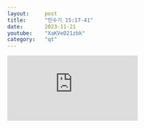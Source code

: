 ```yaml
---
layout:     post
title:      "민수기 15:17-41"
date:       2023-11-21
youtube:    "XaKVeD21zbk"
category:   "qt"
---
```


<div class="youtube margin-large">
    <iframe src="https://www.youtube.com/embed/XaKVeD21zbk" title="YouTube video player" frameborder="0" allow="accelerometer; autoplay; clipboard-write; encrypted-media; gyroscope; picture-in-picture; web-share" allowfullscreen></iframe>
</div>